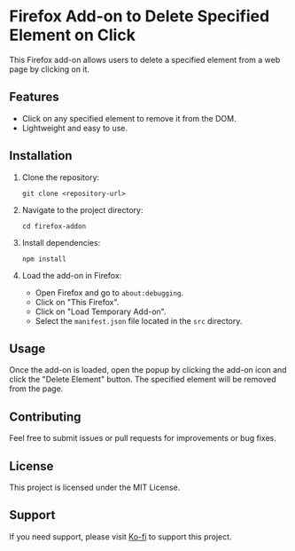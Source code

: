# Firefox Add-on to Delete Specified Element on Click

This Firefox add-on allows users to delete a specified element from a web page by clicking on it. 

## Features

- Click on any specified element to remove it from the DOM.
- Lightweight and easy to use.

## Installation

1. Clone the repository:
   ```
   git clone <repository-url>
   ```

2. Navigate to the project directory:
   ```
   cd firefox-addon
   ```

3. Install dependencies:
   ```
   npm install
   ```

4. Load the add-on in Firefox:
   - Open Firefox and go to `about:debugging`.
   - Click on "This Firefox".
   - Click on "Load Temporary Add-on".
   - Select the `manifest.json` file located in the `src` directory.

## Usage

Once the add-on is loaded, open the popup by clicking the add-on icon and click the "Delete Element" button. The specified element will be removed from the page.

## Contributing

Feel free to submit issues or pull requests for improvements or bug fixes.

## License

This project is licensed under the MIT License.

## Support

If you need support, please visit [Ko-fi](https://ko-fi.com/salixw) to support this project.